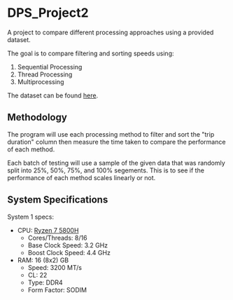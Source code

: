 # DPS_Project2
A project to compare different processing approaches using a provided dataset.

The goal is to compare filtering and sorting speeds using:
1. Sequential Processing
2. Thread Processing
3. Multiprocessing

The dataset can be found [here](https://drive.google.com/file/d/1uz1vKusNfAz4dKYtkerTnLl7IhVCI5_d/view?usp=sharing).

## Methodology
The program will use each processing method to filter and sort the "trip duration" column then measure the time taken to compare the performance of each method.

Each batch of testing will use a sample of the given data that was randomly split into 25%, 50%, 75%, and 100% segements. This is to see if the performance of each method scales linearly or not.

## System Specifications
System 1 specs:
* CPU: [Ryzen 7 5800H](https://www.techpowerup.com/cpu-specs/ryzen-7-5800h.c2368)
  * Cores/Threads: 8/16
  * Base Clock Speed: 3.2 GHz
  * Boost Clock Speed: 4.4 GHz
* RAM: 16 (8x2) GB
  * Speed: 3200 MT/s
  * CL: 22
  * Type: DDR4
  * Form Factor: SODIM
